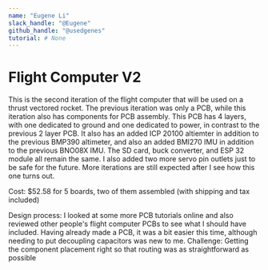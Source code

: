 ```yaml
---
name: "Eugene Li"
slack_handle: "@Eugene"
github_handle: "@usedgenes"
tutorial: # None
---
```


# Flight Computer V2

This is the second iteration of the flight computer that will be used on a thrust vectored rocket. The previous iteration was only a PCB, while this iteration also has components for PCB assembly. This PCB has 4 layers, with one dedicated to ground and one dedicated to power, in contrast to the previous 2 layer PCB. It also has an added ICP 20100 altiemter in addition to the previous BMP390 altimeter, and also an added BMI270 IMU in addition to the previous BNO08X IMU. The SD card, buck converter, and ESP 32 module all remain the same. I also added two more servo pin outlets just to be safe for the future. More iterations are still expected after I see how this one turns out. 

Cost: $52.58 for 5 boards, two of them assembled (with shipping and tax included)

Design process: I looked at some more PCB tutorials online and also reviewed other people's flight computer PCBs to see what I should have included. Having already made a PCB, it was a bit easier this time, although needing to put decoupling capacitors was new to me. Challenge: Getting the component placement right so that routing was as straightforward as possible
